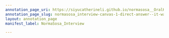 ```yaml
---
annotation_page_uri: https://siyucatherineli.github.io/normasosa__OralHistory/annotations/normasosa_interview-canvas-1-direct-answer--it-was-a-huge-shift-for-sosa-in-so-many-ways-as-sosa-have-never-lived-in-such-a-big-city--and-there-was-a-strong-journalism-community-at-chicago-back-then-.json
annotation_page_slug: normasosa_interview-canvas-1-direct-answer--it-was-a-huge-shift-for-sosa-in-so-many-ways-as-sosa-have-never-lived-in-such-a-big-city--and-there-was-a-strong-journalism-community-at-chicago-back-then-
layout: annotation_page
manifest_label: NormaSosa_Interview

---
```

